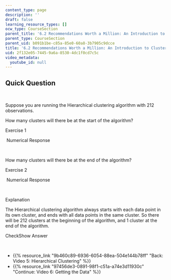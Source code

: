 ```yaml
---
content_type: page
description: ''
draft: false
learning_resource_types: []
ocw_type: CourseSection
parent_title: '6.2 Recommendations Worth a Million: An Introduction to Clustering '
parent_type: CourseSection
parent_uid: b091b1be-c85a-85e0-60a8-3b7905c9dcce
title: '6.2 Recommendations Worth a Million: An Introduction to Clustering'
uid: 2f132e05-7445-9a6a-8530-4dc1f0cd7c5c
video_metadata:
  youtube_id: null
---
```

## Quick Question

 

Suppose you are running the Hierarchical clustering algorithm with 212 observations.

How many clusters will there be at the start of the algorithm?

Exercise 1

&nbsp;Numerical Response&nbsp;

 

How many clusters will there be at the end of the algorithm?

Exercise 2

&nbsp;Numerical Response&nbsp;

 

Explanation

The Hierarchical clustering algorithm always starts with each data point in its own cluster, and ends with all data points in the same cluster. So there will be 212 clusters at the beginning of the algorithm, and 1 cluster at the end of the algorithm.

CheckShow Answer

 

- {{% resource_link "9b460c89-6936-6054-88ea-504e144b78ff" "Back: Video 5: Hierarchical Clustering" %}}
- {{% resource_link "97456de3-0891-98f1-c51a-a74e3d11930c" "Continue: Video 6: Getting the Data" %}}